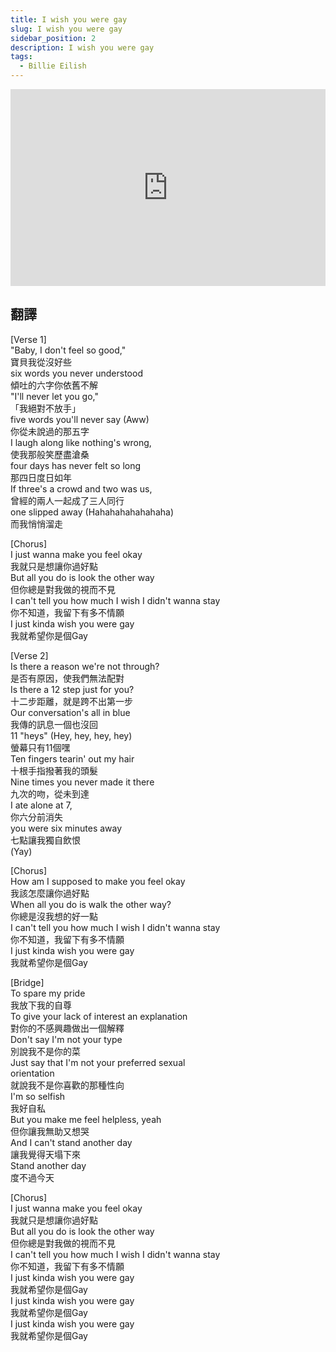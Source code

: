 ```yaml
---
title: I wish you were gay
slug: I wish you were gay
sidebar_position: 2
description: I wish you were gay
tags:
  - Billie Eilish
---
```


<iframe width="100%" height="315" src="https://www.youtube.com/embed/yaJx0Gj_LCY" title="YouTube video player" frameborder="0" allow="accelerometer; autoplay; clipboard-write; encrypted-media; gyroscope; picture-in-picture; web-share" allowfullscreen></iframe>

## 翻譯


[Verse 1]  
"Baby, I don't feel so good,"  
寶貝我從沒好些  
six words you never understood  
傾吐的六字你依舊不解  
"I'll never let you go,"  
「我絕對不放手」  
five words you'll never say (Aww)  
你從未說過的那五字  
I laugh along like nothing's wrong,  
使我那般笑歷盡滄桑  
four days has never felt so long  
那四日度日如年  
If three's a crowd and two was us,  
曾經的兩人一起成了三人同行  
one slipped away (Hahahahahahahaha)  
而我悄悄溜走  
  
[Chorus]  
I just wanna make you feel okay  
我就只是想讓你過好點  
But all you do is look the other way  
但你總是對我做的視而不見  
I can't tell you how much I wish I didn't wanna stay  
你不知道，我留下有多不情願  
I just kinda wish you were gay  
我就希望你是個Gay  
  
[Verse 2]  
Is there a reason we're not through?  
是否有原因，使我們無法配對  
Is there a 12 step just for you?  
十二步距離，就是跨不出第一步  
Our conversation's all in blue  
我傳的訊息一個也沒回  
11 "heys" (Hey, hey, hey, hey)  
螢幕只有11個嘿  
Ten fingers tearin' out my hair  
十根手指撥著我的頭髮  
Nine times you never made it there  
九次的吻，從未到達  
I ate alone at 7,  
你六分前消失  
you were six minutes away  
七點讓我獨自飲恨  
(Yay)  
  
[Chorus]  
How am I supposed to make you feel okay  
我該怎麼讓你過好點  
When all you do is walk the other way?  
你總是沒我想的好一點  
I can't tell you how much I wish I didn't wanna stay  
你不知道，我留下有多不情願  
I just kinda wish you were gay  
我就希望你是個Gay  
  
[Bridge]  
To spare my pride  
我放下我的自尊  
To give your lack of interest an explanation  
對你的不感興趣做出一個解釋  
Don't say I'm not your type  
別說我不是你的菜  
Just say that I'm not your preferred sexual  
orientation  
就說我不是你喜歡的那種性向  
I'm so selfish  
我好自私  
But you make me feel helpless, yeah  
但你讓我無助又想哭  
And I can't stand another day  
讓我覺得天塌下來  
Stand another day  
度不過今天  
  
[Chorus]  
I just wanna make you feel okay  
我就只是想讓你過好點  
But all you do is look the other way  
但你總是對我做的視而不見  
I can't tell you how much I wish I didn't wanna stay  
你不知道，我留下有多不情願  
I just kinda wish you were gay  
我就希望你是個Gay  
I just kinda wish you were gay  
我就希望你是個Gay  
I just kinda wish you were gay  
我就希望你是個Gay  
    

